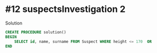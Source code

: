 # #12 suspectsInvestigation 2


Solution

```sql
CREATE PROCEDURE solution()
BEGIN
	SELECT id, name, surname FROM Suspect WHERE height <= 170  OR			SUBSTRING(name, 1,1)<> 'B' OR surname NOT LIKE 'Gre_n' ORDER BY id;
END
```